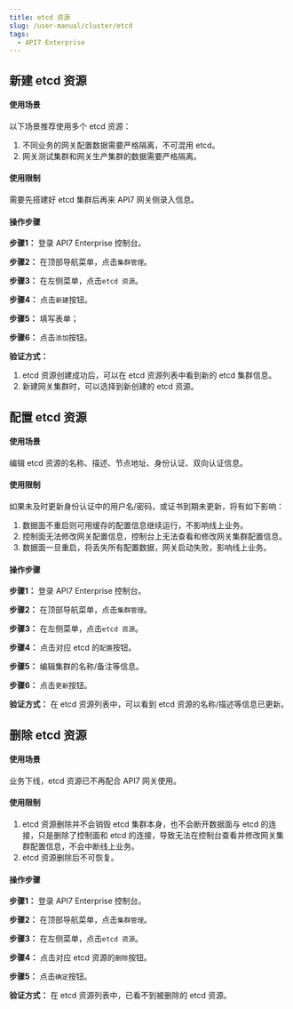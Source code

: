 ```yaml
---
title: etcd 资源
slug: /user-manual/cluster/etcd
tags:
  - API7 Enterprise
---
```


## 新建 etcd 资源
#### 使用场景

以下场景推荐使用多个 etcd 资源：
1. 不同业务的网关配置数据需要严格隔离，不可混用 etcd。
2. 网关测试集群和网关生产集群的数据需要严格隔离。

#### 使用限制

需要先搭建好 etcd 集群后再来 API7 网关侧录入信息。

#### 操作步骤

**步骤1：** 登录 API7 Enterprise 控制台。

**步骤2：** 在顶部导航菜单，点击`集群管理`。

**步骤3：** 在左侧菜单，点击`etcd 资源`。

**步骤4：** 点击`新建`按钮。

**步骤5：** 填写表单；

**步骤6：** 点击`添加`按钮。

**验证方式：** 
1. etcd 资源创建成功后，可以在 etcd 资源列表中看到新的 etcd 集群信息。
2. 新建网关集群时，可以选择到新创建的 etcd 资源。

## 配置 etcd 资源
#### 使用场景

编辑 etcd 资源的名称、描述、节点地址、身份认证、双向认证信息。

#### 使用限制

如果未及时更新身份认证中的用户名/密码，或证书到期未更新，将有如下影响：
1. 数据面不重启则可用缓存的配置信息继续运行，不影响线上业务。
2. 控制面无法修改网关配置信息，控制台上无法查看和修改网关集群配置信息。
3. 数据面一旦重启，将丢失所有配置数据，网关启动失败，影响线上业务。

#### 操作步骤

**步骤1：** 登录 API7 Enterprise 控制台。

**步骤2：** 在顶部导航菜单，点击`集群管理`。

**步骤3：** 在左侧菜单，点击`etcd 资源`。

**步骤4：** 点击对应 etcd 的`配置`按钮。

**步骤5：** 编辑集群的名称/备注等信息。

**步骤6：** 点击`更新`按钮。

**验证方式：** 在 etcd 资源列表中，可以看到 etcd 资源的名称/描述等信息已更新。

## 删除 etcd 资源
#### 使用场景

业务下线，etcd 资源已不再配合 API7 网关使用。

#### 使用限制

1. etcd 资源删除并不会销毁 etcd 集群本身，也不会断开数据面与 etcd 的连接，只是删除了控制面和 etcd 的连接，导致无法在控制台查看并修改网关集群配置信息，不会中断线上业务。
2. etcd 资源删除后不可恢复。

#### 操作步骤

**步骤1：** 登录 API7 Enterprise 控制台。

**步骤2：** 在顶部导航菜单，点击`集群管理`。

**步骤3：** 在左侧菜单，点击`etcd 资源`。

**步骤4：** 点击对应 etcd 资源的`删除`按钮。

**步骤5：** 点击`确定`按钮。

**验证方式：** 在 etcd 资源列表中，已看不到被删除的 etcd 资源。
